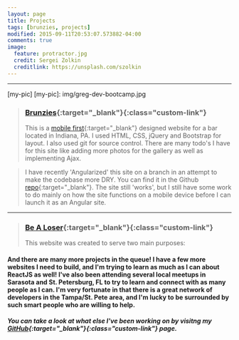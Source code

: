 ```yaml
---
layout: page
title: Projects
tags: [brunzies, projects]
modified: 2015-09-11T20:53:07.573882-04:00
comments: true
image:
  feature: protractor.jpg
  credit: Sergei Zolkin
  creditlink: https://unsplash.com/szolkin
---
```


---

[my-pic]
[my-pic]: img/greg-dev-bootcamp.jpg
>### [Brunzies](http://www.brunzies.com){:target="_blank"}{:class="custom-link"}
>This is a [mobile first](http://www.ibm.com/mobilefirst/){:target="_blank"} designed website for a bar located in Indiana, PA. I used HTML, CSS, jQuery and 
Bootstrap for layout. I also used git for source control. There are many todo's I have 
for this site like adding more photos for the gallery as well as implementing Ajax.

>I have recently 'Angularized' this site on a branch in an attempt to make the codebase more DRY. You can find it in the Github [repo](https://github.com/gregkndusen/brunzies_bootstrap){:target="_blank"}. The site still 'works', but I still have some work to do mainly on how the site functions on a mobile device before I 
can launch it as an Angular site.

---

>### [Be A Loser](http://www.bealoser.today){:target="_blank"}{:class="custom-link"}
>This website was created to serve two main purposes:



#### And there are many more projects in the queue! I have a few more websites I need to build, and I'm trying to learn as much as I can about ReactJS as well! I've also been attending several local meetups in Sarasota and St. Petersburg, FL to try to learn and connect with as many people as I can. I'm very fortunate in that there is a great network of developers in the Tampa/St. Pete area, and I'm lucky to be surrounded by such smart people who are willing to help. 

##### You can take a look at what else I've been working on by visitng my [GitHub](https://github.com/gregknudsen){:target="_blank"}{:class="custom-link"} page.


